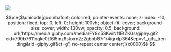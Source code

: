 <img src="https://static.wikia.nocookie.net/wowpedia/images/e/e7/Murloc_Confused_Travolta.gif/revision/latest?cb=20190115161042">
</p>


```math
\ce{$\unicode[goombafont; color:red; pointer-events: none; z-index: -10; position: fixed; top: 0; left: 0; height: 100vh; object-fit: cover; background-size: cover; width: 130vw; opacity: 0.5; background: url('https://media.giphy.com/media/FY8c5SKwiNf1EtZKGs/giphy.gif?cid=790b7611oqke0tf6l5mz6skxrn2z2gbbb87r1r4iqrxlp364&ep=v1_gifs_trending&rid=giphy.gif&ct=g') no-repeat center center;]{x0000}$}
